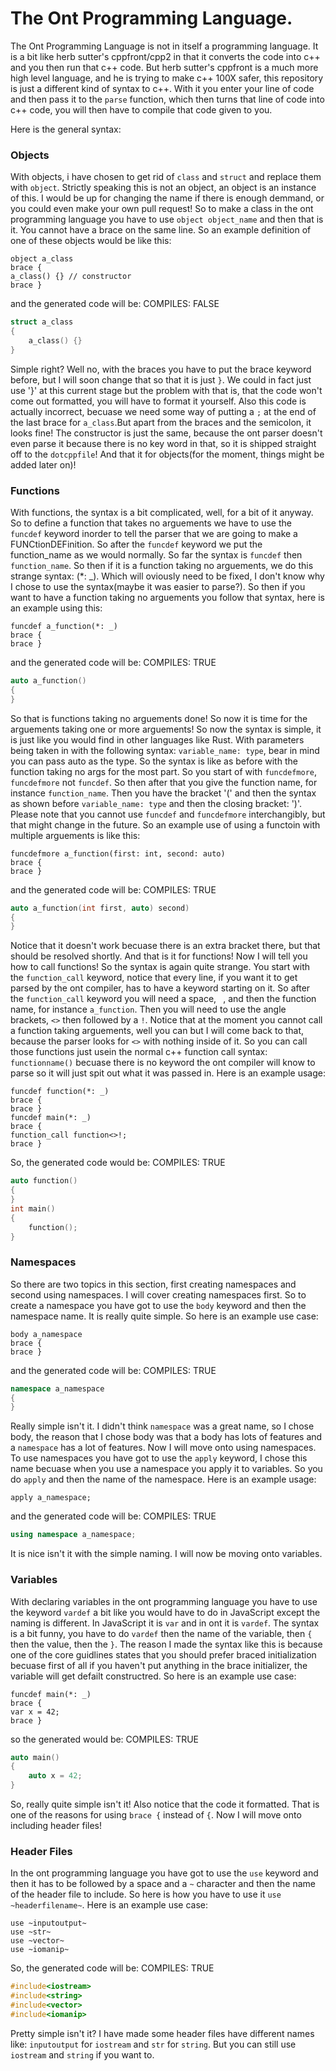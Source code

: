 # The Ont Programming Language.

The Ont Programming Language is not in itself a programming language. It is a bit like herb sutter's cppfront/cpp2 in that it converts the code into c++ and you then run that c++ code. But herb sutter's cppfront is a much more high level language, and he is trying to make c++ 100X safer, this repository is just a different kind of syntax to c++. With it you enter your line of code and then pass it to the `parse` function, which then turns that line of code into c++ code, you will then have to compile that code given to you.

Here is the general syntax:

### Objects

With objects, i have chosen to get rid of `class` and `struct` and replace them with `object`. Strictly speaking this is not an object, an object is an instance of this. I would be up for changing the name if there is enough demmand, or you could even make your own pull request! So to make a class in the ont programming language you have to use `object object_name` and then that is it. You cannot have a brace on the same line. So an example definition of one of these objects would be like this:
```
object a_class
brace {
a_class() {} // constructor
brace }
```
and the generated code will be:                                                                                         COMPILES: FALSE
```C++
struct a_class
{
    a_class() {}
}
```
Simple right? Well no, with the braces you have to put the brace keyword before, but I will soon change that so that it is just `}`. We could in fact just use '}' at this current stage but the problem with that is, that the code won't come out formatted, you will have to format it yourself. Also this code is actually incorrect, becuase we need some way of putting a `;` at the end of the last brace for `a_class`.But apart from the braces and the semicolon, it looks fine! The constructor is just the same, because the ont parser doesn't even parse it because there is no key word in that, so it is shipped straight off to the `dotcppfile`! And that it for objects(for the moment, things might be added later on)!

### Functions

With functions, the syntax is a bit complicated, well, for a bit of it anyway. So to define a function that takes no arguements we have to use the `funcdef` keyword inorder to tell the parser that we are going to make a FUNCtionDEFinition. So after the `funcdef` keyword we put the function_name as we would normally. So far the syntax is `funcdef` then `function_name`. So then if it is a function taking no arguements, we do this strange syntax: (*: _). Which will oviously need to be fixed, I don't know why I chose to use the syntax(maybe it was easier to parse?). So then if you want to have a function taking no arguements you follow that syntax, here is an example using this:
```
funcdef a_function(*: _)
brace {
brace }
```
and the generated code will be:                                                                                           COMPILES: TRUE
```C++
auto a_function()
{
}
```
So that is functions taking no arguements done! So now it is time for the arguements taking one or more arguements! So now the syntax is simple, it is just like you would find in other languages like Rust. With parameters being taken in with the following syntax: `variable_name: type`, bear in mind you can pass auto as the type. So the syntax is like as before with the function taking no args for the most part. So you start of with `funcdefmore`, `funcdefmore` not `funcdef`. So then after that you give the function name, for instance `function_name`. Then you have the bracket '(' and then the syntax as shown before `variable_name: type` and then the closing bracket: ')'. Please note that you cannot use `funcdef` and `funcdefmore` interchangibly, but that might change in the future. So an example use of using a functoin with multiple arguements is like this:
```
funcdefmore a_function(first: int, second: auto)
brace {
brace }
```
and the generated code will be:                                                                                              COMPILES: TRUE
```C++
auto a_function(int first, auto) second)
{
}
```
Notice that it doesn't work becuase there is an extra bracket there, but that should be resolved shortly. And that is it for functions! Now I will tell you how to call functions!
So the syntax is again quite strange. You start with the `function_call` keyword, notice that every line, if you want it to get parsed by the ont compiler, has to have a keyword starting on it. So after the `function_call` keyword you will need a space, ` `, and then the function name, for instance `a_function`. Then you will need to use the angle brackets, `<>` then followed by a `!`. Notice that at the moment you cannot call a function taking arguements, well you can but I will come back to that, because the parser looks for `<>` with nothing inside of it. So you can call those functions just usein the normal c++ function call syntax: `functionname()` becuase there is no keyword the ont compiler will know to parse so it will just spit out what it was passed in. Here is an example usage:

```
funcdef function(*: _)
brace {
brace }
funcdef main(*: _)
brace {
function_call function<>!;
brace }
```
So, the generated code would be:                                                                                           COMPILES: TRUE
```C++
auto function()
{
}
int main()
{
    function();
}
```

### Namespaces

So there are two topics in this section, first creating namespaces and second using namespaces. I will cover creating namespaces first. So to create a namespace you have got to use the `body` keyword and then the namespace name. It is really quite simple. So here is an example use case:
```
body a_namespace
brace {
brace }
```
and the generated code will be:                                                                                                   COMPILES: TRUE
```C++
namespace a_namespace
{
}
```
Really simple isn't it. I didn't think `namespace` was a great name, so I chose body, the reason that I chose body was that a body has lots of features and a `namespace` has a lot of features.
Now I will move onto using namespaces. To use namespaces you have got to use the `apply` keyword, I chose this name becuase when you use a namespace you apply it to variables. So you do `apply` and then the name of the namespace. Here is an example usage:
```
apply a_namespace;
```
and the generated code will be:                                                                                                         COMPILES: TRUE
```C++
using namespace a_namespace;
```
It is nice isn't it with the simple naming. I will now be moving onto variables.

### Variables
With declaring variables in the ont programming language you have to use the keyword `vardef` a bit like you would have to do in JavaScript except the naming is different. In JavaScript it is `var` and in ont it is `vardef`. The syntax is a bit funny, you have to do `vardef` then the name of the variable, then `{` then the value, then the `}`. The reason I made the syntax like this is because one of the core guidlines states that you should prefer braced initialization becuase first of all if you haven't put anything in the brace initializer, the variable will get defailt constructred. So here is an example use case:
```
funcdef main(*: _)
brace {
var x = 42;
brace }
```
so the generated would be:                                                                                                               COMPILES: TRUE
```C++
auto main()
{
    auto x = 42;
}
```
So, really quite simple isn't it! Also notice that the code it formatted. That is one of the reasons for using `brace {` instead of `{`. Now I will move onto including header files!

### Header Files

In the ont programming language you have got to use the `use` keyword and then it has to be followed by a space and a `~` character and then the name of the header file to include. So here is how you have to use it `use ~headerfilename~`. Here is an example use case:
```
use ~inputoutput~
use ~str~
use ~vector~
use ~iomanip~
```
So, the generated code will be:                                                                     COMPILES: TRUE
```C++
#include<iostream>
#include<string>
#include<vector>
#include<iomanip>
```
Pretty simple isn't it? I have made some header files have different names like: `inputoutput` for `iostream` and `str` for `string`. But you can still use `iostream` and `string` if you want to.
